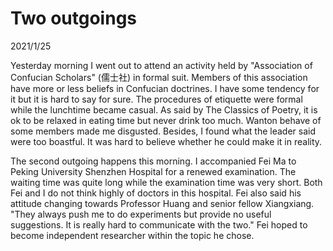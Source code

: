 # Two outgoings
2021/1/25

Yesterday morning I went out to attend an activity held by "Association of Confucian Scholars" (儒士社) in formal suit. Members of this association have more
or less beliefs in Confucian doctrines. I have some tendency for it but it 
is hard to say for sure. The procedures of etiquette were formal while the lunchtime became casual. As said by The Classics of Poetry, it is ok to be relaxed in eating time
but never drink too much. Wanton behave of some members made me disgusted.
Besides, I found what the leader said were too boastful. It was hard to believe
whether he could make it in reality.

The second outgoing happens this morning. I accompanied Fei Ma to 
Peking University Shenzhen Hospital for a renewed examination.
The waiting time was quite long while the examination time was very short.
Both Fei and I do not think highly of doctors in this hospital.
Fei also said his attitude changing towards Professor Huang and
senior fellow Xiangxiang. "They always push me to do experiments but provide
no useful suggestions. It is really hard to communicate with the two."
Fei hoped to become independent researcher within the topic he chose.
